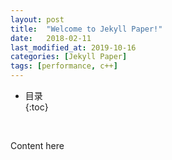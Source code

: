 ```yaml
---
layout: post
title:  "Welcome to Jekyll Paper!"
date:   2018-02-11
last_modified_at: 2019-10-16
categories: [Jekyll Paper]
tags: [performance, c++]
---
```


* 目录  
{:toc}
<br/>

Content here